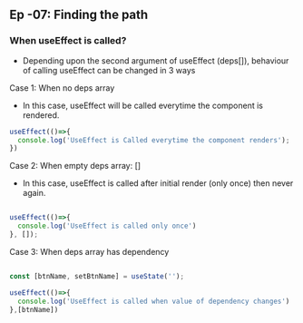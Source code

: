 ## Ep -07: Finding the path

### When useEffect is called?

- Depending upon the second argument of useEffect (deps[]), behaviour of calling useEffect can be changed in 3 ways

Case 1: When no deps array
* In this case, useEffect will be called everytime the component is rendered.

```Javascript
useEffect(()=>{
  console.log('UseEffect is Called everytime the component renders');
})

```
Case 2: When empty deps array: []
* In this case, useEffect is called after initial render (only once) then never again.

```Javascript

useEffect(()=>{
  console.log('UseEffect is called only once')
}, []);
```
Case 3: When deps array has dependency
```Javascript

const [btnName, setBtnName] = useState('');

useEffect(()=>{
  console.log('UseEffect is called when value of dependency changes')
},[btnName])

```
